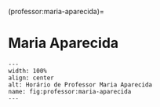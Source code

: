 (professor:maria-aparecida)=

# Maria Aparecida

```{figure} ../_static/img/professor/maria-aparecida.png
---
width: 100%
align: center
alt: Horário de Professor Maria Aparecida
name: fig:professor:maria-aparecida
---
```

